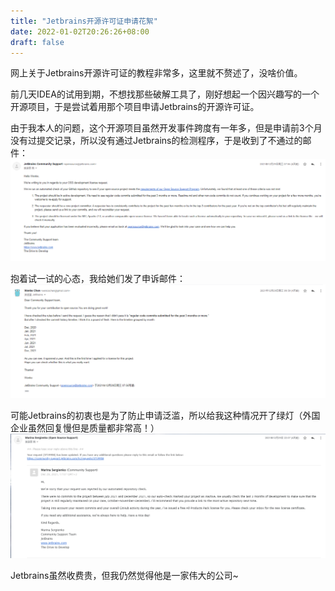 ```yaml
---
title: "Jetbrains开源许可证申请花絮"
date: 2022-01-02T20:26:26+08:00
draft: false
---
```


网上关于Jetbrains开源许可证的教程非常多，这里就不赘述了，没啥价值。

前几天IDEA的试用到期，不想找那些破解工具了，刚好想起一个因兴趣写的一个开源项目，于是尝试着用那个项目申请Jetbrains的开源许可证。

由于我本人的问题，这个开源项目虽然开发事件跨度有一年多，但是申请前3个月没有过提交记录，所以没有通过Jetbrains的检测程序，于是收到了不通过的邮件：
![reject](/images/reject.png)

抱着试一试的心态，我给她们发了申诉邮件：
![reject](/images/appeal.png)

可能Jetbrains的初衷也是为了防止申请泛滥，所以给我这种情况开了绿灯（外国企业虽然回复慢但是质量都非常高！）
![reject](/images/approve.png)

Jetbrains虽然收费贵，但我仍然觉得他是一家伟大的公司~

